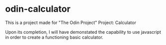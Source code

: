 # odin-calculator
This is a project made for "The Odin Project"
Project: Calculator

Upon its completion, I will have demonstated the capability to use javascript in order to create a functioning basic calculator.